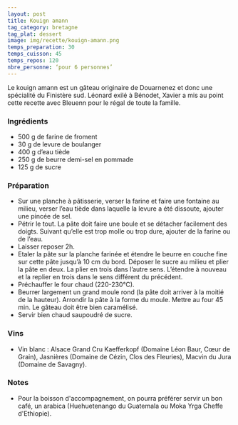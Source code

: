 ```yaml
---
layout: post
title: Kouign amann
tag_category: bretagne
tag_plat: dessert
image: img/recette/kouign-amann.png
temps_preparation: 30
temps_cuisson: 45
temps_repos: 120
nbre_personne: ‘pour 6 personnes’
---
```

Le kouign amann est un gâteau originaire de Douarnenez et donc une spécialité du Finistère sud. Léonard exilé à Bénodet, Xavier a mis au point cette recette avec Bleuenn pour le régal de toute la famille.

### Ingrédients
* 500 g de farine de froment
* 30 g de levure de boulanger
* 400 g d’eau tiède
* 250 g de beurre demi-sel en pommade
* 125 g de sucre

### Préparation
* Sur une planche à pâtisserie, verser la farine et faire une fontaine au milieu, verser l’eau tiède dans laquelle la levure a été dissoute, ajouter une pincée de sel.
* Pétrir le tout. La pâte doit faire une boule et se détacher facilement des doigts. Suivant qu’elle est trop molle ou trop dure, ajouter de la farine ou de l’eau.
* Laisser reposer 2h.
* Etaler la pâte sur la planche farinée et étendre le beurre en couche fine sur cette pâte jusqu’à 10 cm du bord. Déposer le sucre au milieu et plier la pâte en deux. La plier en trois dans l’autre sens. L’étendre à nouveau et la replier en trois dans le sens différent du précédent.
* Préchauffer le four chaud (220-230°C).
* Beurrer largement un grand moule rond (la pâte doit arriver à la moitié de la hauteur). Arrondir la pâte à la forme du moule. Mettre au four 45 min. Le gâteau doit être bien caramélisé.
* Servir bien chaud saupoudré de sucre.

### Vins
* Vin blanc : Alsace Grand Cru Kaefferkopf (Domaine Léon Baur, Cœur de Grain), Jasnières (Domaine de Cézin, Clos des Fleuries), Macvin du Jura (Domaine de Savagny).

### Notes
* Pour la boisson d'accompagnement, on pourra préférer servir un bon café, un arabica (Huehuetenango du Guatemala ou Moka Yrga Cheffe d'Ethiopie).
